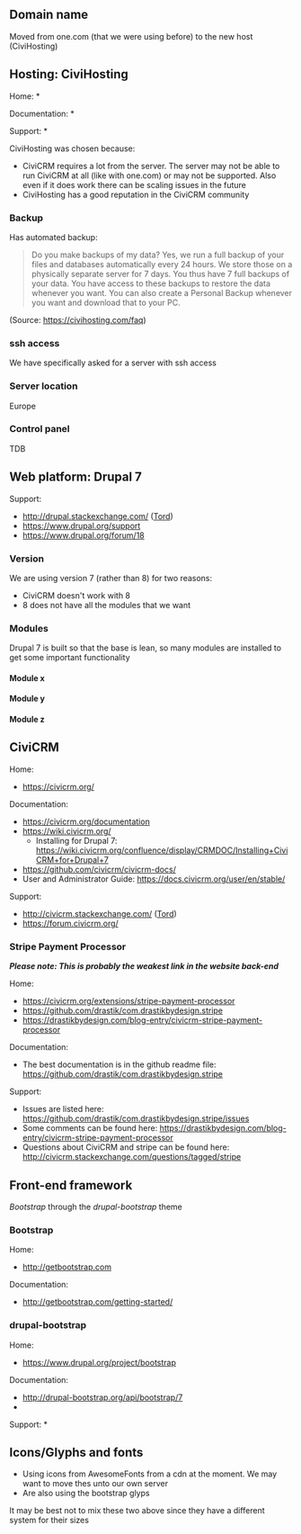 
## Domain name

Moved from one.com (that we were using before) to the new host (CiviHosting)

## Hosting: CiviHosting

Home:
* 

Documentation:
* 

Support:
* 

CiviHosting was chosen because:
* CiviCRM requires a lot from the server. The server may not be able to run CiviCRM at all (like with one.com) or may not be supported. Also even if it does work there can be scaling issues in the future
* CiviHosting has a good reputation in the CiviCRM community

### Backup
Has automated backup:
> Do you make backups of my data?
> Yes, we run a full backup of your files and databases automatically every 24 hours. We store those on a physically separate server for 7 days. You thus have 7 full backups of your data. You have access to these backups to restore the data whenever you want.
> You can also create a Personal Backup whenever you want and download that to your PC.

(Source: https://civihosting.com/faq)

### ssh access

We have specifically asked for a server with ssh access

### Server location

Europe

### Control panel

TDB


## Web platform: Drupal 7

Support:
* http://drupal.stackexchange.com/ ([Tord](http://drupal.stackexchange.com/users/39244/sunyata))
* https://www.drupal.org/support
* https://www.drupal.org/forum/18

### Version
We are using version 7 (rather than 8) for two reasons:
* CiviCRM doesn't work with 8
* 8 does not have all the modules that we want

### Modules

Drupal 7 is built so that the base is lean, so many modules are installed to get some important functionality

#### Module x

#### Module y

#### Module z


## CiviCRM

Home:
* https://civicrm.org/

Documentation:
* https://civicrm.org/documentation
* https://wiki.civicrm.org/
  * Installing for Drupal 7: https://wiki.civicrm.org/confluence/display/CRMDOC/Installing+CiviCRM+for+Drupal+7
* https://github.com/civicrm/civicrm-docs/
* User and Administrator Guide: https://docs.civicrm.org/user/en/stable/

Support:
* http://civicrm.stackexchange.com/ ([Tord](http://civicrm.stackexchange.com/users/3776/sunyata))
* https://forum.civicrm.org/

### Stripe Payment Processor

***Please note: This is probably the weakest link in the website back-end***

Home:
* https://civicrm.org/extensions/stripe-payment-processor
* https://github.com/drastik/com.drastikbydesign.stripe
* https://drastikbydesign.com/blog-entry/civicrm-stripe-payment-processor

Documentation:
* The best documentation is in the github readme file: https://github.com/drastik/com.drastikbydesign.stripe

Support:
* Issues are listed here: https://github.com/drastik/com.drastikbydesign.stripe/issues
* Some comments can be found here: https://drastikbydesign.com/blog-entry/civicrm-stripe-payment-processor
* Questions about CiviCRM and stripe can be found here: http://civicrm.stackexchange.com/questions/tagged/stripe


## Front-end framework
*Bootstrap* through the *drupal-bootstrap* theme

### Bootstrap

Home:
* http://getbootstrap.com

Documentation:
* http://getbootstrap.com/getting-started/


### drupal-bootstrap

Home:
* https://www.drupal.org/project/bootstrap

Documentation:
* http://drupal-bootstrap.org/api/bootstrap/7
* 

Support: 
* 


## Icons/Glyphs and fonts
* Using icons from AwesomeFonts from a cdn at the moment. We may want to move thes unto our own server
* Are also using the bootstrap glyps

It may be best not to mix these two above since they have a different system for their sizes
